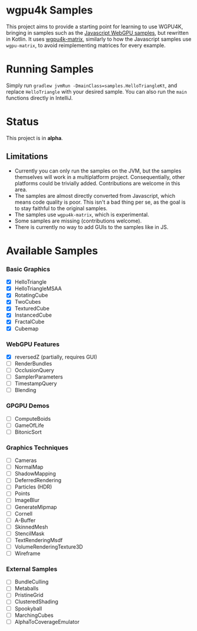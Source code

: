 # wgpu4k Samples

This project aims to provide a starting point for learning to use WGPU4K, 
bringing in samples such as the [Javascript WebGPU samples](https://webgpu.github.io/webgpu-samples/), but rewritten in Kotlin.
It uses [wgpu4k-matrix](https://github.com/natanfudge/wgpu4k-matrix), similarly to how the Javascript samples use `wgpu-matrix`,
to avoid reimplementing matrices for every example.
# Running Samples
Simply run `gradlew jvmRun -DmainClass=samples.HelloTriangleKt`, and replace `HelloTriangle` with your desired sample.
You can also run the `main` functions directly in IntelliJ. 
# Status
This project is in **alpha**.
## Limitations
- Currently you can only run the samples on the JVM, but the samples themselves will work in a multiplatform project. 
Consequentially, other platforms could be trivially added. Contributions are welcome in this area.
- The samples are almost directly converted from Javascript, which means code quality is poor. 
This isn't a bad thing per se, as the goal is to stay faithful to the original samples. 
- The samples use `wgpu4k-matrix`, which is experimental.
- Some samples are missing (contributions welcome). 
- There is currently no way to add GUIs to the samples like in JS. 
# Available Samples
### Basic Graphics
- [x] HelloTriangle
- [x] HelloTriangleMSAA
- [x] RotatingCube
- [x] TwoCubes
- [x] TexturedCube
- [x] InstancedCube
- [x] FractalCube
- [x] Cubemap
### WebGPU Features
- [x] reversedZ (partially, requires GUI)
- [ ] RenderBundles
- [ ] OcclusionQuery
- [ ] SamplerParameters
- [ ] TimestampQuery
- [ ] Blending
### GPGPU Demos
- [ ] ComputeBoids
- [ ] GameOfLife
- [ ] BitonicSort
### Graphics Techniques
- [ ] Cameras
- [ ] NormalMap
- [ ] ShadowMapping
- [ ] DeferredRendering
- [ ] Particles (HDR)
- [ ] Points
- [ ] ImageBlur
- [ ] GenerateMipmap
- [ ] Cornell
- [ ] A-Buffer
- [ ] SkinnedMesh
- [ ] StencilMask
- [ ] TextRenderingMsdf
- [ ] VolumeRenderingTexture3D
- [ ] Wireframe
### External Samples
- [ ] BundleCulling
- [ ] Metaballs
- [ ] PristineGrid
- [ ] ClusteredShading
- [ ] Spookyball
- [ ] MarchingCubes
- [ ] AlphaToCoverageEmulator
